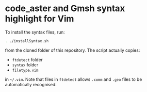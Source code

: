 # code_aster and Gmsh syntax highlight for Vim

To install the syntax files, run:

```bash
. ./installSyntax.sh
```

from the cloned folder of this repository. The script actually copies:

- `ftdetect` folder
- `syntax` folder
- `filetype.vim`

in `~/.vim`. Note that files in  `ftdetect` allows `.comm` and `.geo` files to be automatically recognised.
